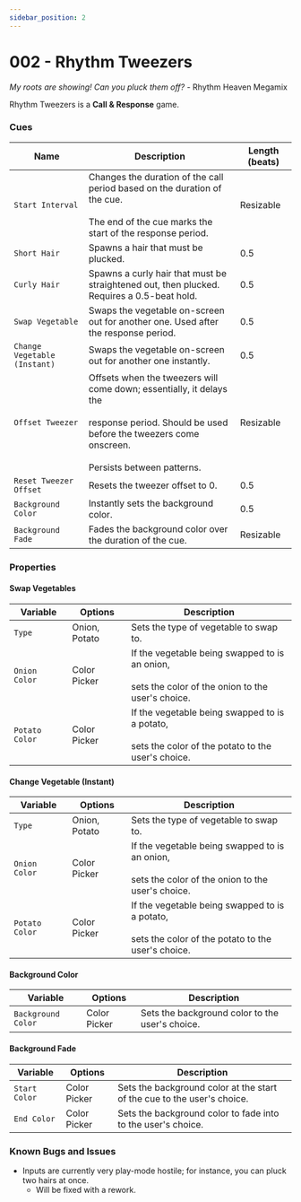 ```yaml
---
sidebar_position: 2
---
```

# 002 - Rhythm Tweezers

*My roots are showing! Can you pluck them off?* - Rhythm Heaven Megamix

Rhythm Tweezers is a **Call & Response** game.

### Cues

|Name|Description|Length (beats)|
|---|---|---|
|`Start Interval`|Changes the duration of the call period based on the duration of the cue. <br></br>The end of the cue marks the start of the response period.|Resizable|
|`Short Hair`|Spawns a hair that must be plucked.|0.5|
|`Curly Hair`|Spawns a curly hair that must be straightened out, then plucked. Requires a 0.5-beat hold.|0.5|
|`Swap Vegetable`|Swaps the vegetable on-screen out for another one. Used after the response period.|0.5|
|`Change Vegetable (Instant)`|Swaps the vegetable on-screen out for another one instantly.|0.5|
|`Offset Tweezer`|Offsets when the tweezers will come down; essentially, it delays the <br></br>response period. Should be used before the tweezers come onscreen. <br></br>Persists between patterns.|Resizable|
|`Reset Tweezer Offset`|Resets the tweezer offset to 0.|0.5|
|`Background Color`|Instantly sets the background color.|0.5|
|`Background Fade`|Fades the background color over the duration of the cue.|Resizable|

### Properties

#### Swap Vegetables
|Variable|Options|Description|
|---|---|---|
|`Type`|Onion, Potato|Sets the type of vegetable to swap to.|
|`Onion Color`|Color Picker|If the vegetable being swapped to is an onion, <br></br>sets the color of the onion to the user's choice.|
|`Potato Color`|Color Picker|If the vegetable being swapped to is a potato, <br></br>sets the color of the potato to the user's choice.|

#### Change Vegetable (Instant)
|Variable|Options|Description|
|---|---|---|
|`Type`|Onion, Potato|Sets the type of vegetable to swap to.|
|`Onion Color`|Color Picker|If the vegetable being swapped to is an onion, <br></br>sets the color of the onion to the user's choice.|
|`Potato Color`|Color Picker|If the vegetable being swapped to is a potato, <br></br>sets the color of the potato to the user's choice.|

#### Background Color
|Variable|Options|Description|
|---|---|---|
|`Background Color`|Color Picker|Sets the background color to the user's choice.|

#### Background Fade
|Variable|Options|Description|
|---|---|---|
|`Start Color`|Color Picker|Sets the background color at the start of the cue to the user's choice.|
|`End Color`|Color Picker|Sets the background color to fade into to the user's choice.|

### Known Bugs and Issues
- Inputs are currently very play-mode hostile; for instance, you can pluck two hairs at once.
	- Will be fixed with a rework.
